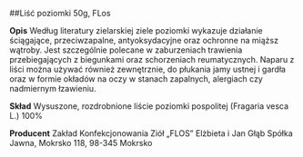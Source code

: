 ##Liść poziomki 50g, FLos

**Opis** Według literatury zielarskiej ziele poziomki wykazuje działanie ściągające, przeciwzapalne, antyoksydacyjne oraz ochronne na miąższ wątroby. Jest szczególnie polecane w zaburzeniach trawienia przebiegających z biegunkami oraz schorzeniach reumatycznych.
Naparu z liści można używać również zewnętrznie, do płukania jamy ustnej i gardła oraz w formie okładów na oczy w stanach zapalnych, alergiach czy nadmiernym łzawieniu. 

**Skład** Wysuszone, rozdrobnione liście poziomki pospolitej (Fragaria vesca L.) 100%

**Producent** Zakład Konfekcjonowania Ziół „FLOS” Elżbieta i Jan Głąb Spółka Jawna, Mokrsko 118, 98-345 Mokrsko
